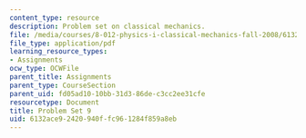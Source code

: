 ```yaml
---
content_type: resource
description: Problem set on classical mechanics.
file: /media/courses/8-012-physics-i-classical-mechanics-fall-2008/6132ace92420940ffc961284f859a8eb_ps9.pdf
file_type: application/pdf
learning_resource_types:
- Assignments
ocw_type: OCWFile
parent_title: Assignments
parent_type: CourseSection
parent_uid: fd05ad10-10bb-31d3-86de-c3cc2ee31cfe
resourcetype: Document
title: Problem Set 9
uid: 6132ace9-2420-940f-fc96-1284f859a8eb
---
```

